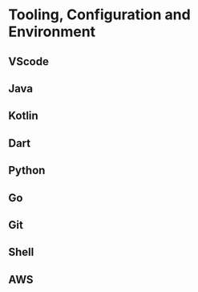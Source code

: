 # Tooling, Configuration and Environment


## VScode

## Java

## Kotlin

## Dart

## Python

## Go

## Git

## Shell

## AWS 